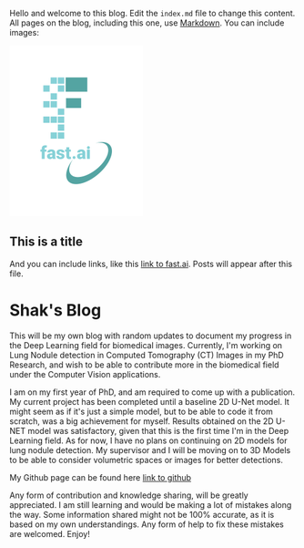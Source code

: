 Hello and welcome to this blog. Edit the `index.md` file to change this content. All pages on the blog, including this one, use [Markdown](https://guides.github.com/features/mastering-markdown/). You can include images:

![Image of fast.ai logo](images/logo.png)

## This is a title

And you can include links, like this [link to fast.ai](https://www.fast.ai). Posts will appear after this file. 

# Shak's Blog

This will be my own blog with random updates to document my progress in the Deep Learning field for biomedical images. Currently, I'm working on Lung Nodule detection in Computed Tomography (CT) Images in my PhD Research, and wish to be able to contribute more in the biomedical field under the Computer Vision applications. 

I am on my first year of PhD, and am required to come up with a publication. My current project has been completed until a baseline 2D U-Net model. It might seem as if it's just a simple model, but to be able to code it from scratch, was a big achievement for myself. Results obtained on the 2D U-NET model was satisfactory, given that this is the first time I'm in the Deep Learning field. As for now, I have no plans on continuing on 2D models for lung nodule detection. My supervisor and I will be moving on to 3D Models to be able to consider volumetric spaces or images for better detections. 

My Github page can be found here [link to github](http://shakjm.github.io)

Any form of contribution and knowledge sharing, will be greatly appreciated. I am still learning and would be making a lot of mistakes along the way. Some information shared might not be 100% accurate, as it is based on my own understandings. Any form of help to fix these mistakes are welcomed. Enjoy!
